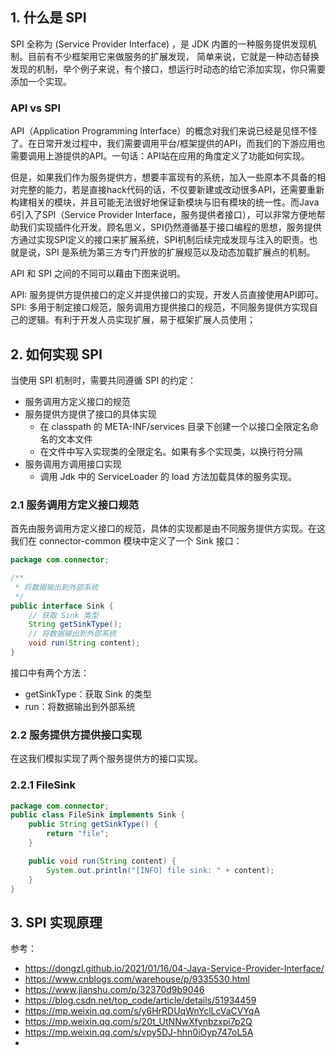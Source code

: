 
## 1. 什么是 SPI

SPI 全称为 (Service Provider Interface) ，是 JDK 内置的一种服务提供发现机制。目前有不少框架用它来做服务的扩展发现， 简单来说，它就是一种动态替换发现的机制，举个例子来说，有个接口，想运行时动态的给它添加实现，你只需要添加一个实现。


### API vs SPI

API（Application Programming Interface）的概念对我们来说已经是见怪不怪了。在日常开发过程中，我们需要调用平台/框架提供的API，而我们的下游应用也需要调用上游提供的API。一句话：API站在应用的角度定义了功能如何实现。

但是，如果我们作为服务提供方，想要丰富现有的系统，加入一些原本不具备的相对完整的能力，若是直接hack代码的话，不仅要新建或改动很多API，还需要重新构建相关的模块，并且可能无法很好地保证新模块与旧有模块的统一性。而Java 6引入了SPI（Service Provider Interface，服务提供者接口），可以非常方便地帮助我们实现插件化开发。顾名思义，SPI仍然遵循基于接口编程的思想，服务提供方通过实现SPI定义的接口来扩展系统，SPI机制后续完成发现与注入的职责。也就是说，SPI 是系统为第三方专门开放的扩展规范以及动态加载扩展点的机制。

API 和 SPI 之间的不同可以藉由下图来说明。


API: 服务提供方提供接口的定义并提供接口的实现，开发人员直接使用API即可。
SPI: 多用于制定接口规范，服务调用方提供接口的规范，不同服务提供方实现自己的逻辑。有利于开发人员实现扩展，易于框架扩展人员使用；

## 2. 如何实现 SPI

当使用 SPI 机制时，需要共同遵循 SPI 的约定：
- 服务调用方定义接口的规范
- 服务提供方提供了接口的具体实现
  - 在 classpath 的 META-INF/services 目录下创建一个以接口全限定名命名的文本文件
  - 在文件中写入实现类的全限定名。如果有多个实现类，以换行符分隔
- 服务调用方调用接口实现
  - 调用 Jdk 中的 ServiceLoader 的 load 方法加载具体的服务实现。

### 2.1 服务调用方定义接口规范

首先由服务调用方定义接口的规范，具体的实现都是由不同服务提供方实现。在这我们在 connector-common 模块中定义了一个 Sink 接口：
```java
package com.connector;

/**
 * 将数据输出到外部系统
 */
public interface Sink {
    // 获取 Sink 类型
    String getSinkType();
    // 将数据输出到外部系统
    void run(String content);
}
```
接口中有两个方法：
- getSinkType：获取 Sink 的类型
- run：将数据输出到外部系统

### 2.2 服务提供方提供接口实现

在这我们模拟实现了两个服务提供方的接口实现。

### 2.2.1 FileSink

```java
package com.connector;
public class FileSink implements Sink {
    public String getSinkType() {
        return "file";
    }

    public void run(String content) {
        System.out.println("[INFO] file sink: " + content);
    }
}
```




## 3. SPI 实现原理



参考：
- https://dongzl.github.io/2021/01/16/04-Java-Service-Provider-Interface/
- https://www.cnblogs.com/warehouse/p/9335530.html
- https://www.jianshu.com/p/32370d9b9046
- https://blog.csdn.net/top_code/article/details/51934459
- https://mp.weixin.qq.com/s/y6HrRDUqWnYclLcVaCVYqA
- https://mp.weixin.qq.com/s/20t_UtNNwXfynbzxpi7p2Q
- https://mp.weixin.qq.com/s/vpy5DJ-hhn0iOyp747oL5A
-
